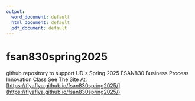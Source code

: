 ```yaml
---
output:
  word_document: default
  html_document: default
  pdf_document: default
---
```

# fsan830spring2025

github repository to support UD's Spring 2025 FSAN830 Business Process Innovation Class
See The Site At: [https://flyaflya.github.io/fsan830spring2025/](https://flyaflya.github.io/fsan830spring2025/)

